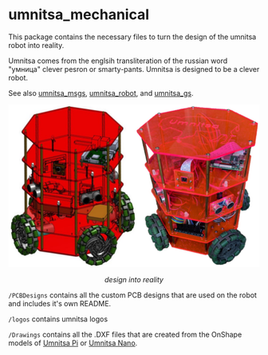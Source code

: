 # umnitsa_mechanical

This package contains the necessary files to turn the design of the umnitsa robot into reality.

Umnitsa comes from the englsih transliteration of the russian word "умница" clever pesron or smarty-pants. Umnitsa is designed to be a clever robot.

See also [umnitsa_msgs](https://github.com/betaBison/umnitsa_msgs), [umnitsa_robot](https://github.com/betaBison/umnitsa_robot), and [umnitsa_gs](https://github.com/betaBison/umnitsa_gs).


![side](docs/img/sidebysidenormal.png)
<p align="center">
  <em>design into reality</em>
 </p>
   
`/PCBDesigns` contains all the custom PCB designs that are used on the robot and includes it's own README.  

`/logos` contains umnitsa logos  

`/Drawings` contains all the .DXF files that are created from the OnShape models of [Umnitsa Pi](www.google.com) or [Umnitsa Nano](www.google.com).
